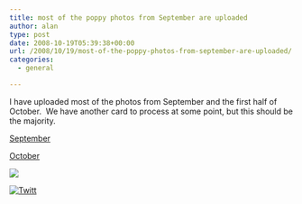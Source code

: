 ```yaml
---
title: most of the poppy photos from September are uploaded
author: alan
type: post
date: 2008-10-19T05:39:38+00:00
url: /2008/10/19/most-of-the-poppy-photos-from-september-are-uploaded/
categories:
  - general

---
```

I have uploaded most of the photos from September and the first half of October.&nbsp; We have another card to process at some point, but this should be the majority.

[September][1]

[October][2]

[![][3]][4]

<div class="twttr_button">
  <a href="http://twitter.com/share?url=https://zeroasterisk.com/2008/10/19/most-of-the-poppy-photos-from-september-are-uploaded/&text=most+of+the+poppy+photos+from+September+are+uploaded" target="_blank" title="Click here if you like this article."> <img src="http://zeroasterisk.com/wp-content/plugins/twitter-plugin/images/twitt.gif" alt="Twitt" /> </a>
</div>

 [1]: http://flickr.com/photos/zeroasterisk/sets/72157608156379360/
 [2]: http://flickr.com/photos/zeroasterisk/sets/72157608166898125/
 [3]: http://farm4.static.flickr.com/3249/2953723122_d6ecf57d20.jpg
 [4]: http://www.flickr.com/photos/91682183@N00/2953723122